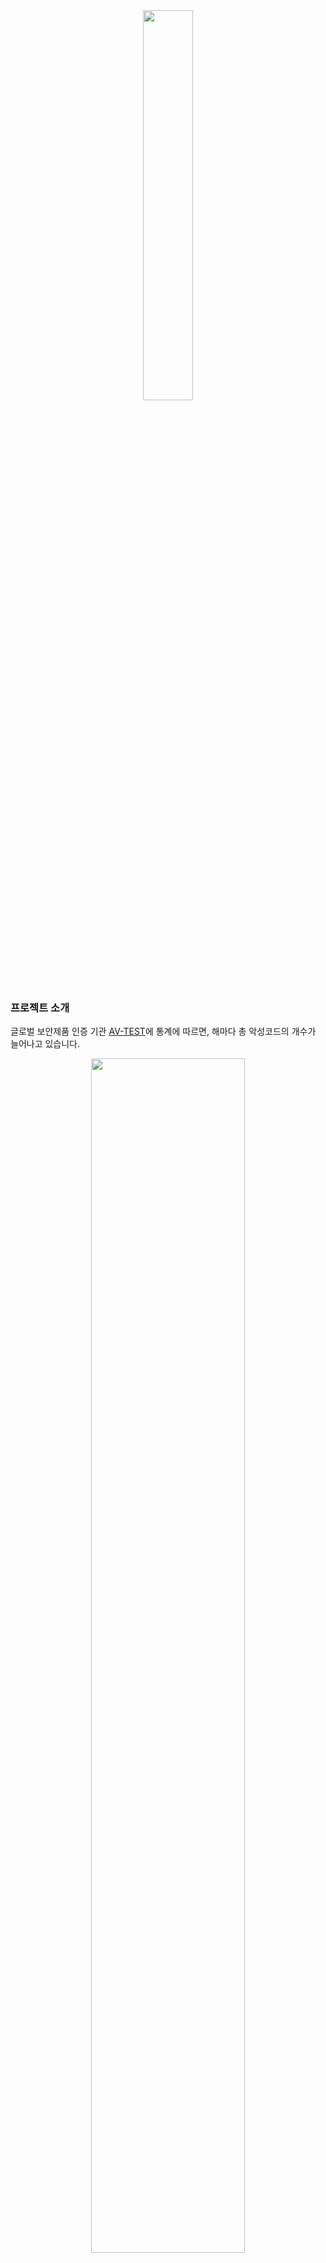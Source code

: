 <div align="center">
  <img src="https://i.imgur.com/RuYuzTJ.png" width="40%" height="40%">
</div>

### 프로젝트 소개
글로벌 보안제품 인증 기관 [AV-TEST](https://www.av-test.org/)에 통계에 따르면, 해마다 총 악성코드의 개수가 늘어나고 있습니다.
<div align="center">
  <img src="https://www.av-test.org/typo3temp/avtestreports/malware-all-years_sum_en.png" width="70%" height="70%">
</div>

하지만, 악성코드 전문가의 수는 한정적이기 때문에 효율적으로 악성코드를 분석하기 위해서는 자동화된 분석 시스템이 필요합니다. 따라서 악성코드 분석에 대한 새로운 접근 없이는 이러한 추세를 해결하기 어렵습니다. 우리는 4차 산업 혁명이 대두되면서 각광받고 있는 인공지능과 빅데이타 기술을 적용하여
이 문제를 해결하고자 합니다.

MASK(Malware Analysis System in Kookmin)는 파일을 동적, 정적 분석 기술을 사용하여 분석하고 결과를 보여주는 오픈소스 소프트웨어입니다.
우리는 IDA를 이용하여 정적 정보를, Cuckoo Sandbox를 이용하여 동적 정보를 추출한 뒤
tensorflow 이용하여 탐지 모델을 학습하고 분석 결과를 보여줍니다.
추가로 우리의 데이터베이스에 있는 데이터의 검색을 위해 Elastic Search를 도입하였습니다.

### 프로젝트 소개영상

[![MASK](https://img.youtube.com/vi/dztAI8KKLW8/0.jpg)](https://www.youtube.com/watch?v=dztAI8KKLW8)


### Abstract
Recently, the number of newly discovered malwares has increased exponentially.
However, the number of experts analyzing malware is significantly lacking.
Therefore, it is difficult to solve this trend without a new approach to malware analysis.
We tried to solve this problem by applying artificial intelligence and Big Data technology, which are becoming popular with the rise of the 4th industrial revolution.

 Therefore, MASK (Malware Analysis System in Kookmin) is open source software
that analyzes files and displays results using dynamic and static analysis techniques.
We use IDA to extract static analysis information, Cuckoo Sandbox to extract dynamic analysis information,
then use tensorflow to learn the detection model and show the analysis results.
In addition, Elastic Search was introduced to retrieve similar data.

### Installation

[Cuckoo Sandbox](./installation/cuckoo/installation.md)  
[Tensorflow](./installation/tensorflow/installation.md)  
[Web](./installation/web/installation.md)

### Contributors
<img src="https://i.imgur.com/2WTxfI9.jpg" width="200px">

```Python
member_1 = {
  "name" : "한채연",
  "position" : "팀 리더",
  "role" : [
    "동적 분석 시스템 최적화, 자동화",
    "리포트로부터 유용한 피쳐들 추출",
    "논문 분석 및 연구"
  ]
}
```
<img src="https://i.imgur.com/1BKQzug.jpg" width="200px">

```Python
member_2 = {
  "name" : "김영재",
  "position" : "개발자",
  "role" : [
    "정적 분석 자동화",
    "정적 및 동적 피쳐 가공",
    "딥러닝 모델 설계 및 구축",
    "악성코드 크롤러 제작"
  ]
}
```
<img src="https://i.imgur.com/yCDBMRV.jpg" width="200px">

```Python
member_3 = {
  "name" : "명준우",
  "position" : "개발자",
  "role" : [
    "VirusTotal 분석 리포트 수집",
    "파일 간 유사도 추출",
    "딥러닝 모델 설계 및 구축",
    "악성코드 라벨링"
  ]
}
```
<img src="https://i.imgur.com/XTcxVog.jpg" width="200px">

```Python
member_4 = {
  "name" : "이유정",
  "position" : "디자이너",
  "role" : [
    "웹 프론트엔드 제작",
    "포스터 등 디자인"
  ]
}
```
<img src="https://i.imgur.com/QeXONTh.jpg" width="200px">

```Python
member_5 = {
  "name" : "허준녕",
  "position" : "DB 및 시스템 관리자",
  "role" : [
    "프로젝트 인프라 관리",
    "데이터베이스 설계 및 SQL 작성, 관리, 검색엔진 구축",
    "ssdeep를 이용한 파일 유사도 분석",
    "웹서버 구축 및 관리"
  ]
}
```


### License

 [![LICENSE](https://img.shields.io/badge/license-Apache2.0-red.svg)](https://github.com/kookmin-sw/2018-cap1-16/blob/master/LICENSE.md)
